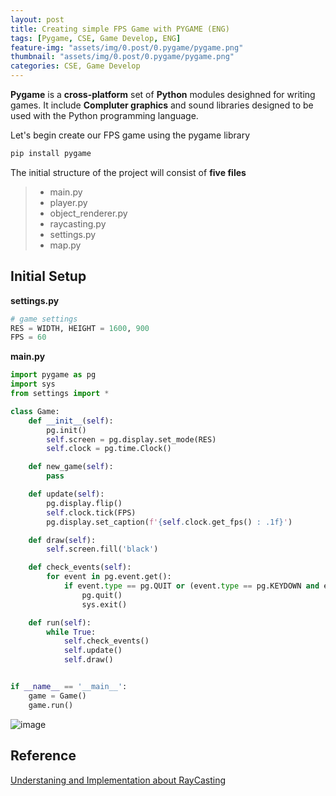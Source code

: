 ```yaml
---
layout: post
title: Creating simple FPS Game with PYGAME (ENG)
tags: [Pygame, CSE, Game Develop, ENG]
feature-img: "assets/img/0.post/0.pygame/pygame.png"
thumbnail: "assets/img/0.post/0.pygame/pygame.png"
categories: CSE, Game Develop
---
```


**Pygame** is a **cross-platform** set of **Python** modules desighned for writing games. It include **Compluter graphics** and sound libraries designed to be used with the Python programming language.

Let's begin create our FPS game using the pygame library

```python
pip install pygame
````

The initial structure of the project will consist of **five files**

> - main.py
> - player.py
> - object_renderer.py
> - raycasting.py
> - settings.py
> - map.py

## Initial Setup

**settings.py**
```python
# game settings
RES = WIDTH, HEIGHT = 1600, 900
FPS = 60
```

**main.py**
```python
import pygame as pg
import sys
from settings import *

class Game:
    def __init__(self):
        pg.init()
        self.screen = pg.display.set_mode(RES)
        self.clock = pg.time.Clock()

    def new_game(self):
        pass

    def update(self):
        pg.display.flip()
        self.clock.tick(FPS)
        pg.display.set_caption(f'{self.clock.get_fps() : .1f}')

    def draw(self):
        self.screen.fill('black')

    def check_events(self):
        for event in pg.event.get():
            if event.type == pg.QUIT or (event.type == pg.KEYDOWN and event.key == pg.K_ESCAPE):
                pg.quit()
                sys.exit()

    def run(self):
        while True:
            self.check_events()
            self.update()
            self.draw()


if __name__ == '__main__':
    game = Game()
    game.run()

```

![image](https://github.com/KoderWiki/koderwiki.github.io/assets/153072257/b2adff76-5938-4425-aeca-852ec9816ca9)









## Reference
[Understaning and Implementation about RayCasting](https://sikpang.tistory.com/32)
